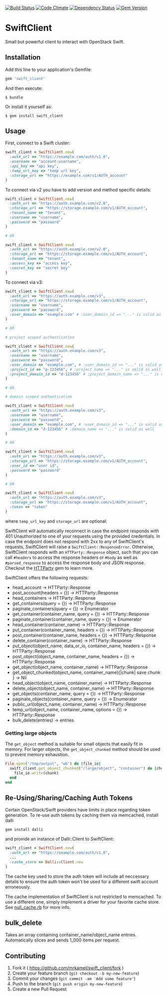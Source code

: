 [![Build Status](https://secure.travis-ci.org/mrkamel/swift_client.png?branch=master)](http://travis-ci.org/mrkamel/swift_client)
[![Code Climate](https://codeclimate.com/github/mrkamel/swift_client.png)](https://codeclimate.com/github/mrkamel/swift_client)
[![Dependency Status](https://gemnasium.com/mrkamel/swift_client.png?travis)](https://gemnasium.com/mrkamel/swift_client)
[![Gem Version](https://badge.fury.io/rb/swift_client.svg)](http://badge.fury.io/rb/swift_client)

# SwiftClient

Small but powerful client to interact with OpenStack Swift.

## Installation

Add this line to your application's Gemfile:

```ruby
gem 'swift_client'
```

And then execute:

    $ bundle

Or install it yourself as:

    $ gem install swift_client

## Usage

First, connect to a Swift cluster:

```ruby
swift_client = SwiftClient.new(
  :auth_url => "https://example.com/auth/v1.0",
  :username => "account:username",
  :api_key => "api key",
  :temp_url_key => "temp url key",
  :storage_url => "https://example.com/v1/AUTH_account"
)
```

To connect via v2 you have to add version and method specific details:

```ruby
swift_client = SwiftClient.new(
  :auth_url => "https://auth.example.com/v2.0",
  :storage_url => "https://storage.example.com/v1/AUTH_account",
  :tenant_name => "tenant",
  :username => "username",
  :password => "password"
)

# OR

swift_client = SwiftClient.new(
  :auth_url => "https://auth.example.com/v2.0",
  :storage_url => "https://storage.example.com/v1/AUTH_account",
  :tenant_name => "tenant",
  :access_key => "access key",
  :secret_key => "secret key"
)
```

To connect via v3:

```ruby
swift_client = SwiftClient.new(
  :auth_url => "https://auth.example.com/v3",
  :storage_url => "https://storage.example.com/v1/AUTH_account",
  :username => "username",
  :password => "password",
  :user_domain => "example.com" # :user_domain_id => "..." is valid as well
)

# OR

# project scoped authentication

swift_client = SwiftClient.new(
  :auth_url => "https://auth.example.com/v3",
  :username => "username",
  :password => "password",
  :user_domain => "example.com", # :user_domain_id => "..." is valid as well
  :project_id => "p-123456", # :project_name => "..." is valid as well
  :project_domain_id => "d-123456" # :project_domain_name => "..." is valid as well
)

# OR

# domain scoped authentication

swift_client = SwiftClient.new(
  :auth_url => "https://auth.example.com/v3",
  :username => "username",
  :password => "password",
  :user_domain => "example.com", # :user_domain_id => "..." is valid as well
  :domain_id => "d-123456" # :domain_name => "..." is valid as well
)

# OR

swift_client = SwiftClient.new(
  :auth_url => "https://auth.example.com/v3",
  :storage_url => "https://storage.example.com/v1/AUTH_account",
  :user_id => "user id",
  :password => "password"
)

# OR

swift_client = SwiftClient.new(
  :auth_url => "https://auth.example.com/v3",
  :storage_url => "https://storage.example.com/v1/AUTH_account",
  :token => "token"
)
```

where `temp_url_key` and `storage_url` are optional.

SwiftClient will automatically reconnect in case the endpoint responds with 401
Unauthorized to one of your requests using the provided credentials. In case
the endpoint does not respond with 2xx to any of SwiftClient's requests,
SwiftClient will raise a `SwiftClient::ResponseError`. Otherwise, SwiftClient
responds with an `HTTParty::Response` object, such that you can call `#headers`
to access the response headers or `#body` as well as `#parsed_response` to
access the response body and JSON response. Checkout the
[HTTParty](https://github.com/jnunemaker/httparty) gem to learn more.

SwiftClient offers the following requests:

* head_account -> HTTParty::Response
* post_account(headers = {}) -> HTTParty::Response
* head_containers -> HTTParty::Response
* get_containers(query = {}) -> HTTParty::Response
* paginate_containers(query = {}) -> Enumerator
* get_container(container_name, query = {}) -> HTTParty::Response
* paginate_container(container_name, query = {}) -> Enumerator
* head_container(container_name) -> HTTParty::Response
* put_container(container_name, headers = {}) -> HTTParty::Response
* post_container(container_name, headers = {}) -> HTTParty::Response
* delete_container(container_name) -> HTTParty::Response
* put_object(object_name, data_or_io, container_name, headers = {}) -> HTTParty::Response
* post_object(object_name, container_name, headers = {}) -> HTTParty::Response
* get_object(object_name, container_name) -> HTTParty::Response
* get_object_chunked(object_name, container_name){|chunk| save chunk } -> Nil
* head_object(object_name, container_name) -> HTTParty::Response
* delete_object(object_name, container_name) -> HTTParty::Response
* get_objects(container_name, query = {}) -> HTTParty::Response
* paginate_objects(container_name, query = {}) -> Enumerator
* public_url(object_name, container_name) -> HTTParty::Response
* temp_url(object_name, container_name, options = {}) -> HTTParty::Response
* bulk_delete(entries) -> entries

### Getting large objects
The `get_object` method is suitable for small objects that easily fit in memory. For larger objects, the `get_object_chunked` method should be used to prevent memory exhaustion.

```ruby
File.open("/tmp/output", "wb") do |file_io|
  swift_client.get_object_chunked("/large/object", "container") do |chunk|
    file_io.write(chunk)
  end
end
```

## Re-Using/Sharing/Caching Auth Tokens

Certain OpenStack/Swift providers have limits in place regarding token
generation. To re-use auth tokens by caching them via memcached, install dalli

`gem install dalli`

and provide an instance of Dalli::Client to SwiftClient:

```ruby
swift_client = SwiftClient.new(
  :auth_url => "https://example.com/auth/v1.0",
  ...
  :cache_store => Dalli::Client.new
)
```

The cache key used to store the auth token will include all neccessary details
to ensure the auth token won't be used for a different swift account erroneously.

The cache implementation of SwiftClient is not restricted to memcached. To use
a different one, simply implement a driver for your favorite cache store. See
[null_cache.rb](https://github.com/mrkamel/swift_client/blob/master/lib/swift_client/null_cache.rb)
for more info.

## bulk_delete

Takes an array containing container_name/object_name entries.
Automatically slices and sends 1_000 items per request.

## Contributing

1. Fork it ( https://github.com/mrkamel/swift_client/fork )
2. Create your feature branch (`git checkout -b my-new-feature`)
3. Commit your changes (`git commit -am 'Add some feature'`)
4. Push to the branch (`git push origin my-new-feature`)
5. Create a new Pull Request
